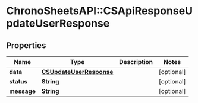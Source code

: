 # ChronoSheetsAPI::CSApiResponseUpdateUserResponse

## Properties
Name | Type | Description | Notes
------------ | ------------- | ------------- | -------------
**data** | [**CSUpdateUserResponse**](CSUpdateUserResponse.md) |  | [optional] 
**status** | **String** |  | [optional] 
**message** | **String** |  | [optional] 


